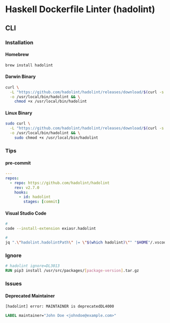 # Haskell Dockerfile Linter (hadolint)

## CLI

### Installation

#### Homebrew

```sh
brew install hadolint
```

#### Darwin Binary

```sh
curl \
  -L "https://github.com/hadolint/hadolint/releases/download/$(curl -s https://api.github.com/repos/hadolint/hadolint/releases/latest | grep tag_name | cut -d '"' -f 4)/hadolint-Darwin-x86_64" \
  -o /usr/local/bin/hadolint && \
    chmod +x /usr/local/bin/hadolint
```

#### Linux Binary

```sh
sudo curl \
  -L "https://github.com/hadolint/hadolint/releases/download/$(curl -s https://api.github.com/repos/hadolint/hadolint/releases/latest | grep tag_name | cut -d '"' -f 4)/hadolint-Linux-x86_64" \
  -o /usr/local/bin/hadolint && \
    sudo chmod +x /usr/local/bin/hadolint
```

### Tips

#### pre-commit

```yaml
---
repos:
  - repo: https://github.com/hadolint/hadolint
    rev: v2.7.0
    hooks:
      - id: hadolint
        stages: [commit]
```

#### Visual Studio Code

```sh
#
code --install-extension exiasr.hadolint

#
jq ".\"hadolint.hadolintPath\" |= \"$(which hadolint)\"" "$HOME"/.vscode/settings.json | sponge "$HOME"/.vscode/settings.json
```

### Ignore

```Dockerfile
# hadolint ignore=DL3013
RUN pip3 install /usr/src/packages/[package-version].tar.gz
```

### Issues

#### Deprecated Maintainer

```sh
[hadolint] error: MAINTAINER is deprecatedDL4000
```

```Dockerfile
LABEL maintainer="John Doe <johndoe@example.com>"
```
